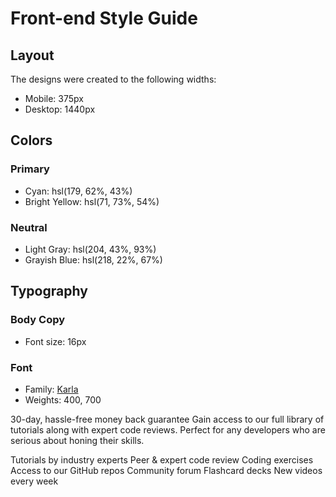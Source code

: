 # Front-end Style Guide

## Layout

The designs were created to the following widths:

- Mobile: 375px
- Desktop: 1440px

## Colors

### Primary

- Cyan: hsl(179, 62%, 43%)
- Bright Yellow: hsl(71, 73%, 54%)

### Neutral

- Light Gray: hsl(204, 43%, 93%)
- Grayish Blue: hsl(218, 22%, 67%)

## Typography

### Body Copy

- Font size: 16px

### Font

- Family: [Karla](https://fonts.google.com/specimen/Karla)
- Weights: 400, 700

30-day, hassle-free money back guarantee
Gain access to our full library of tutorials along with expert code reviews. Perfect for any developers who are serious about honing their skills.

Tutorials by industry experts
Peer & expert code review
Coding exercises
Access to our GitHub repos
Community forum
Flashcard decks
New videos every week
